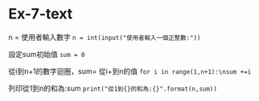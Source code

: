 # Ex-7-text

n = 使用者輸入數字
```n = int(input("使用者輸入一個正整數:"))```

設定sum初始值
```sum = 0```

從i到n+1的數字迴圈，sum= 從i+到n的值
```for i in range(1,n+1):\nsum +=i```

列印從1到n的和為:sum
```print("從1到{}的和為:{}".format(n,sum))```
